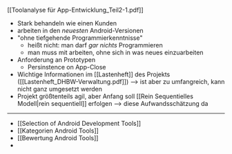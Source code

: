 [[Toolanalyse für App-Entwicklung_Teil2-1.pdf]]

- Stark behandeln wie einen Kunden
- arbeiten in den _neuesten_ Android-Versionen
- "ohne tiefgehende Programmierkenntnisse"
	- heißt nicht: man darf _gar nichts_ Programmieren
	- man muss mit arbeiten, ohne sich in was neues einzuarbeiten
- Anforderung an Prototypen
	- Persinstence on App-Close
- Wichtige Informationen im [[Lastenheft]] des Projekts ([[Lastenheft_DHBW-Verwaltung.pdf]])
	--> ist aber zu umfangreich, kann nicht ganz umgesetzt werden
- Projekt größtenteils agil, aber Anfang soll [[Rein Sequentielles Modell|rein sequentiell]] erfolgen --> diese Aufwandsschätzung da



---
- [[Selection of Android Development Tools]]
- [[Kategorien Android Tools]]
- [[Bewertung Android Tools]]
- 